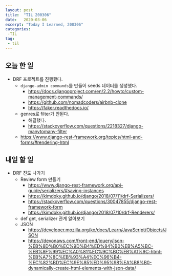 ```yaml
---
layout: post
title:  "TIL 200306"
date:   2020-03-06
excerpt: "Today I Learned, 200306"
categories: 
 -TIL
tag:
 - til
---
```

## 오늘 한 일

* DRF 프로젝트를 진행했다.
    * `django-admin commands`를 만들어 seeds 데이터를 생성했다.
        * https://docs.djangoproject.com/en/2.2/howto/custom-management-commands/
        * https://github.com/nomadcoders/airbnb-clone
        * https://faker.readthedocs.io/
    * genres로 filter가 안된다.
        * 해결했다.
        * https://stackoverflow.com/questions/2218327/django-manytomany-filter
    * https://www.django-rest-framework.org/topics/html-and-forms/#rendering-html

## 내일 할 일

* DRF 진도 나가기
    * Review form 만들기
        * https://www.django-rest-framework.org/api-guide/serializers/#saving-instances
        * https://kimdoky.github.io/django/2018/07/11/drf-Serializers/
        * https://stackoverflow.com/questions/30047855/django-rest-framework-form
        * https://kimdoky.github.io/django/2018/07/10/drf-Renderers/
    * def get, serializer 관계 알아보기
    * JSON
        * https://developer.mozilla.org/ko/docs/Learn/JavaScript/Objects/JSON
        * https://devonaws.com/front-end/jquery/json-%EB%8D%B0%EC%9D%B4%ED%84%B0%EB%A5%BC-%EB%8F%99%EC%A0%81%EC%9C%BC%EB%A1%9C-html-%EB%A7%8C%EB%93%A4%EC%96%B4-%EC%82%BD%EC%9E%85%ED%95%98%EA%B8%B0-dynamically-create-html-elements-with-json-data/
        
